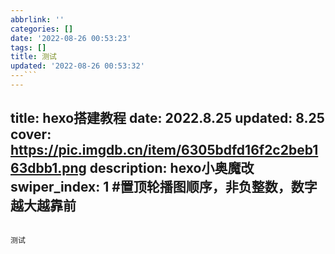 ```yaml
---
abbrlink: ''
categories: []
date: '2022-08-26 00:53:23'
tags: []
title: 测试
updated: '2022-08-26 00:53:32'
---```
---
```

title: hexo搭建教程
date: 2022.8.25
updated: 8.25
cover: https://pic.imgdb.cn/item/6305bdfd16f2c2beb163dbb1.png
description: hexo小奥魔改
swiper_index: 1 #置顶轮播图顺序，非负整数，数字越大越靠前
---
```

测试
